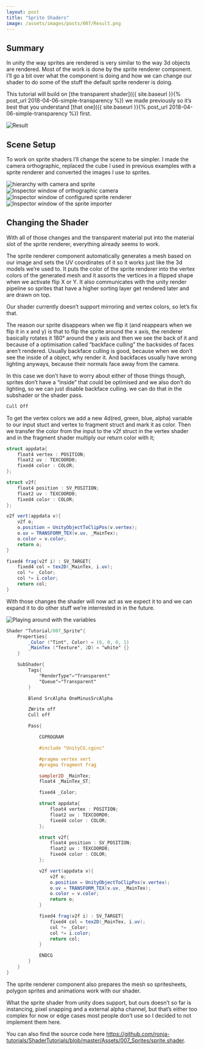```yaml
---
layout: post
title: "Sprite Shaders"
image: /assets/images/posts/007/Result.png
---
```

## Summary
In unity the way sprites are rendered is very similar to the way 3d objects are rendered. Most of the work is done by the sprite renderer component. I’ll go a bit over what the component is doing and how we can change our shader to do some of the stuff the default sprite renderer is doing.

This tutorial will build on [the transparent shader]({{ site.baseurl }}{% post_url 2018-04-06-simple-transparency %}) we made previously so it’s best that you understand [that one]({{ site.baseurl }}{% post_url 2018-04-06-simple-transparency %}) first.

![Result](/assets/images/posts/007/Result.png)

## Scene Setup
To work on sprite shaders I’ll change the scene to be simpler. I made the camera orthographic, replaced the cube I used in previous examples with a sprite renderer and converted the images I use to sprites.

![hierarchy with camera and sprite](/assets/images/posts/007/Hierarchy.png)<br/>
![Inspector window of orthographic camera](/assets/images/posts/007/CameraInspector.png)<br/>
![Inspector window of configured sprite renderer](/assets/images/posts/007/SpriteInspector.png)<br/>
![Inspector window of the sprite importer](/assets/images/posts/007/SpriteImporter.png)

## Changing the Shader
With all of those changes and the transparent material put into the material slot of the sprite renderer, everything already seems to work.

The sprite renderer component automatically generates a mesh based on our image and sets the UV coordinates of it so it works just like the 3d models we’re used to. It puts the color of the sprite renderer into the vertex colors of the generated mesh and it assorts the vertices in a flipped shape when we activate flip X or Y. It also communicates with the unity render pipeline so sprites that have a higher sorting layer get rendered later and are drawn on top.

Our shader currently doesn’t support mirroring and vertex colors, so let’s fix that.

The reason our sprite disappears when we flip it (and reappears when we flip it in x and y) is that to flip the sprite around the x axis, the renderer basically rotates it 180° around the y axis and then we see the back of it and because of a optimisation called “backface culling” the backsides of faces aren’t rendered. Usually backface culling is good, because when we don’t see the inside of a object, why render it. And backfaces usually have wrong lighting anyways, because their normals face away from the camera.

In this case we don’t have to worry about either of those things though, sprites don’t have a “inside” that could be optimised and we also don’t do lighting, so we can just disable backface culling. we can do that in the subshader or the shader pass.

```glsl
Cull Off
```

To get the vertex colors we add a new 4d(red, green, blue, alpha) variable to our input stuct and vertex to fragment struct and mark it as color. Then we transfer the color  from the input to the v2f struct in the vertex shader and in the fragment shader multiply our return color with it;

```glsl
struct appdata{
    float4 vertex : POSITION;
    float2 uv : TEXCOORD0;
    fixed4 color : COLOR;
};

struct v2f{
    float4 position : SV_POSITION;
    float2 uv : TEXCOORD0;
    fixed4 color : COLOR;
};

v2f vert(appdata v){
    v2f o;
    o.position = UnityObjectToClipPos(v.vertex);
    o.uv = TRANSFORM_TEX(v.uv, _MainTex);
    o.color = v.color;
    return o;
}

fixed4 frag(v2f i) : SV_TARGET{
    fixed4 col = tex2D(_MainTex, i.uv);
    col *= _Color;
    col *= i.color;
    return col;
}
```

With those changes the shader will now act as we expect it to and we can expand it to do other stuff we’re interrested in in the future.

![Playing around with the variables](/assets/images/posts/007/AdjustVariables.gif)

```glsl
Shader "Tutorial/007_Sprite"{
	Properties{
		_Color ("Tint", Color) = (0, 0, 0, 1)
		_MainTex ("Texture", 2D) = "white" {}
	}

	SubShader{
		Tags{ 
			"RenderType"="Transparent" 
			"Queue"="Transparent"
		}

		Blend SrcAlpha OneMinusSrcAlpha

		ZWrite off
		Cull off

		Pass{

			CGPROGRAM

			#include "UnityCG.cginc"

			#pragma vertex vert
			#pragma fragment frag

			sampler2D _MainTex;
			float4 _MainTex_ST;

			fixed4 _Color;

			struct appdata{
				float4 vertex : POSITION;
				float2 uv : TEXCOORD0;
				fixed4 color : COLOR;
			};

			struct v2f{
				float4 position : SV_POSITION;
				float2 uv : TEXCOORD0;
				fixed4 color : COLOR;
			};

			v2f vert(appdata v){
				v2f o;
				o.position = UnityObjectToClipPos(v.vertex);
				o.uv = TRANSFORM_TEX(v.uv, _MainTex);
				o.color = v.color;
				return o;
			}

			fixed4 frag(v2f i) : SV_TARGET{
				fixed4 col = tex2D(_MainTex, i.uv);
				col *= _Color;
				col *= i.color;
				return col;
			}

			ENDCG
		}
	}
}
```

The sprite renderer component also prepares the mesh so spritesheets, polygon sprites and animations work with our shader.

What the sprite shader from unity does support, but ours doesn’t so far is instancing, pixel snapping and a external alpha channel, but that’s either too complex for now or edge cases most people don’t use so I decided to not implement them here.

You can also find the source code here <https://github.com/ronja-tutorials/ShaderTutorials/blob/master/Assets/007_Sprites/sprite.shader>.